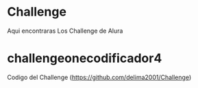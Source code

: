 # Challenge
 
Aqui encontraras Los Challenge de Alura 


# challengeonecodificador4


Codigo del Challenge (https://github.com/delima2001/Challenge)
